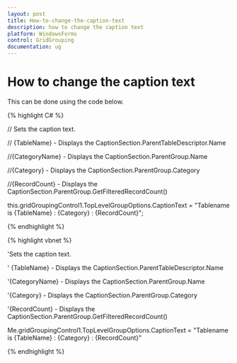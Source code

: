```yaml
---
layout: post
title: How-to-change-the-caption-text
description: how to change the caption text
platform: WindowsForms
control: GridGrouping
documentation: ug
---
```


# How to change the caption text

This can be done using the code below.


{% highlight C# %}




// Sets the caption text.

// {TableName} - Displays the CaptionSection.ParentTableDescriptor.Name

//{CategoryName} - Displays the CaptionSection.ParentGroup.Name

//{Category} - Displays the CaptionSection.ParentGroup.Category

//{RecordCount} - Displays the CaptionSection.ParentGroup.GetFilteredRecordCount()

this.gridGroupingControl1.TopLevelGroupOptions.CaptionText = "Tablename is {TableName} : {Category} : {RecordCount}";

{% endhighlight %}



{% highlight vbnet %}


'Sets the caption text.

' {TableName} - Displays the CaptionSection.ParentTableDescriptor.Name

'{CategoryName} - Displays the CaptionSection.ParentGroup.Name

'{Category} - Displays the CaptionSection.ParentGroup.Category

'{RecordCount} - Displays the CaptionSection.ParentGroup.GetFilteredRecordCount()

Me.gridGroupingControl1.TopLevelGroupOptions.CaptionText = "Tablename is {TableName} : {Category} : {RecordCount}"

{% endhighlight %}

